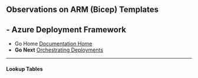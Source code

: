 ## Observations on ARM (Bicep) Templates 

## - Azure Deployment Framework ## 
- Go Home [Documentation Home](./index.md)
- **Go Next** [Orchestrating Deployments](./Orchestrating_Deployments.md)
* * *
####  Lookup Tables

